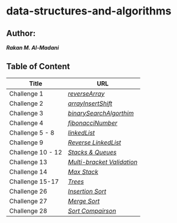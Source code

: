# data-structures-and-algorithms
## Author: 
***Rakan M. Al-Madani***

## Table of Content

| Title | URL |
| -------- | -----------|
| Challenge 1 | *[reverseArray](./Challenge1/README.md)*
| Challenge 2 | *[arrayInsertShift](./Challenge2/README.md)* |
| Challenge 3 | *[binarySearchAlgorthim](./Challenge3/README.md)* |
| Challenge 4 | *[fibonacciNumber](./Challenge4/README.md)* |
| Challenge 5 - 8 | *[linkedList](./Challenge5/README.md)* |
| Challenge 9 | *[Reverse LinkedList](./Challenge9/README.md)* |
| Challenge 10 - 12 | *[Stacks & Queues ](./Challenge10/README.md)* |
| Challenge 13 | *[Multi-bracket Validation](./Challenge13/README.md)* |
| Challenge 14 | *[Max Stack](./Challenge14/README.md)* |
| Challenge 15-17 | *[Trees](./Challenge15/README.md)* |
| Challenge 26 | *[Insertion Sort](./Challenge26/README.md)* |
| Challenge 27 | *[Merge Sort](./Challenge27/README.md)* |
| Challenge 28 | *[Sort Compairson](./Challenge28/README.md)* |